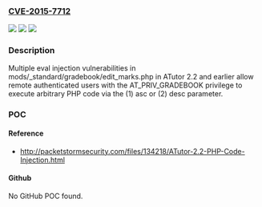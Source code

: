 ### [CVE-2015-7712](https://cve.mitre.org/cgi-bin/cvename.cgi?name=CVE-2015-7712)
![](https://img.shields.io/static/v1?label=Product&message=n%2Fa&color=blue)
![](https://img.shields.io/static/v1?label=Version&message=n%2Fa&color=blue)
![](https://img.shields.io/static/v1?label=Vulnerability&message=n%2Fa&color=brighgreen)

### Description

Multiple eval injection vulnerabilities in mods/_standard/gradebook/edit_marks.php in ATutor 2.2 and earlier allow remote authenticated users with the AT_PRIV_GRADEBOOK privilege to execute arbitrary PHP code via the (1) asc or (2) desc parameter.

### POC

#### Reference
- http://packetstormsecurity.com/files/134218/ATutor-2.2-PHP-Code-Injection.html

#### Github
No GitHub POC found.

